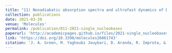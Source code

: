 ```yaml
---
title: "11) Nonadiabatic absorption spectra and ultrafast dynamics of DNA and RNA photoexcited nucleobases"
collection: publications
date: 2021-03-20
venue: 'Molecules'
permalink: /publication/011-2021-single_nucleobases
paperurl: 'http://academicpages.github.io/files/2021-single_nucleobases.pdf'
link: 'https://doi.org/10.3390/molecules26061743'
citation: 'J. A. Green, M. Yaghoubi Jouybari, D. Aranda, R. Improta, & F. Santoro, &quot;Nonadiabatic absorption spectra and ultrafast dynamics of DNA and RNA photoexcited nucleobases&quot;, <i>Molecules</i>, 2021, <b>26</b>, 1743'
---
```

